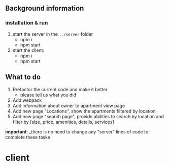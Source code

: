 ## Background information

### installation & run
1. start the server in the `../server` folder
    - npm i
    - npm start
1. start the client:
    - npm i
    - npm start

## What to do
1. Rrefactor the current code and make it better
    - please tell us what you did
1. Add webpack
1. Add information about owner to apartment view page
1. Add new page "Locations", show the apartments filtered by location
1. Add new page "search page", provide abilities to search by location and filter by [size, price, amenities, details, services]

**important**: _there is no need to change any "server" lines of code to complete these tasks
# client
